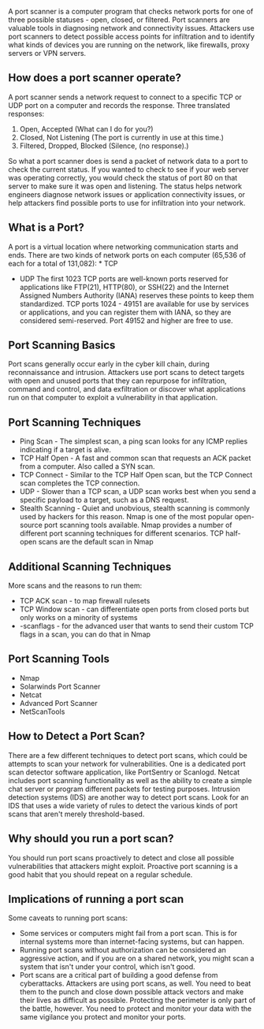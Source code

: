 A port scanner is a computer program that checks network ports for one of three possible statuses - open, closed, or filtered.
Port scanners are valuable tools in diagnosing network and connectivity issues. Attackers use port scanners to detect possible access points for infiltration and to identify what kinds of devices you are running on the network, like firewalls, proxy servers or VPN servers.

## How does a port scanner operate?
A port scanner sends a network request to connect to a specific TCP or UDP port on a computer and records the response.
Three translated responses:
1. Open, Accepted (What can I do for you?)
2. Closed, Not Listening (The port is currently in use at this time.)
3. Filtered, Dropped, Blocked (Silence, (no response).)

So what a port scanner does is send a packet of network data to a port to check the current status. If you wanted to check to see if your web server was operating correctly, you would check the status of port 80 on that server to make sure it was open and listening.
The status helps network engineers diagnose network issues or application connectivity issues, or help attackers find possible ports to use for infiltration into your network.

## What is a Port?
A port is a virtual location where networking communication starts and ends.
There are two kinds of network ports on each computer (65,536 of each for a total of 131,082): * TCP
* UDP
The first 1023 TCP ports are well-known ports reserved for applications like FTP(21), HTTP(80), or SSH(22) and the Internet Assigned Numbers Authority (IANA) reserves these points to keep them standardized.
TCP ports 1024 - 49151 are available for use by services or applications, and you can register them with IANA, so they are considered semi-reserved. Port 49152 and higher are free to use.

## Port Scanning Basics
Port scans generally occur early in the cyber kill chain, during reconnaissance and intrusion. Attackers use port scans to detect targets with open and unused ports that they can repurpose for infiltration, command and control, and data exfiltration or discover what applications run on that computer to exploit a vulnerability in that application.

## Port Scanning Techniques
* Ping Scan - The simplest scan, a ping scan looks for any ICMP replies indicating if a target is alive.
* TCP Half Open - A fast and common scan that requests an ACK packet from a computer. Also called a SYN scan.
* TCP Connect - Similar to the TCP Half Open scan, but the TCP Connect scan completes the TCP connection.
* UDP - Slower than a TCP scan, a UDP scan works best when you send a specific payload to a target, such as a DNS request.
* Stealth Scanning - Quiet and unobvious, stealth scanning is commonly used by hackers for this reason.
Nmap is one of the most popular open-source port scanning tools available. Nmap provides a number of different port scanning techniques for different scenarios. TCP half-open scans are the default scan in Nmap

## Additional Scanning Techniques
More scans and the reasons to run them:
* TCP ACK scan - to map firewall rulesets
* TCP Window scan - can differentiate open ports from closed ports but only works on a minority of systems
* -scanflags - for the advanced user that wants to send their custom TCP flags in a scan, you can do that in Nmap

## Port Scanning Tools
* Nmap
* Solarwinds Port Scanner
* Netcat
* Advanced Port Scanner
* NetScanTools

## How to Detect a Port Scan?
There are a few different techniques to detect port scans, which could be attempts to scan your network for vulnerabilities.
One is a dedicated port scan detector software application, like PortSentry or Scanlogd.
Netcat includes port scanning functionality as well as the ability to create a simple chat server or program different packets for testing purposes.
Intrusion detection systems (IDS) are another way to detect port scans. Look for an IDS that uses a wide variety of rules to detect the various kinds of port scans that aren't merely threshold-based.

## Why should you run a port scan?
You should run port scans proactively to detect and close all possible vulnerabilities that attackers might exploit. Proactive port scanning is a good habit that you should repeat on a regular schedule.

## Implications of running a port scan
Some caveats to running port scans:
* Some services or computers might fail from a port scan. This is for internal systems more than internet-facing systems, but can happen.
* Running port scans without authorization can be considered an aggressive action, and if you are on a shared network, you might scan a system that isn't under your control, which isn't good.
* Port scans are a critical part of building a good defense from cyberattacks. Attackers are using port scans, as well. You need to beat them to the punch and close down possible attack vectors and make their lives as difficult as possible.
Protecting the perimeter is only part of the battle, however. You need to protect and monitor your data with the same vigilance you protect and monitor your ports.
